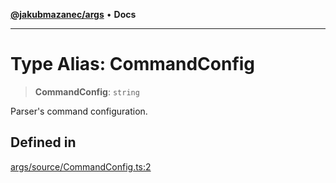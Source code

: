 [**@jakubmazanec/args**](../README.md) • **Docs**

---

# Type Alias: CommandConfig

> **CommandConfig**: `string`

Parser's command configuration.

## Defined in

[args/source/CommandConfig.ts:2](https://github.com/jakubmazanec/tools/blob/e8e1a063ee4a3ba5413ab6c19f760853c220a8ce/packages/args/source/CommandConfig.ts#L2)
